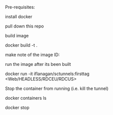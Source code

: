  
Pre-requisites:

install docker 

pull down this repo

build image 

docker build -t .

make note of the image ID:

run the image after its been built

 

docker run -it iflanagan/sctunnels:firsttag <SAUCEUSERNAME> <SAUCEACCESSKEY> <Web/HEADLESS/RDCEU/RDCUS> <TunnelId>

Stop the container from running (i.e. kill the tunnel) 

docker containers ls

<find the container ID>
 
 docker stop <CONTAINER ID>
 
 
